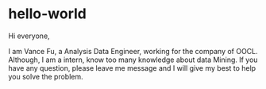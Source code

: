 # hello-world

Hi everyone,

I am Vance Fu, a Analysis Data Engineer, working for the company of OOCL.
Although, I am a intern, know too many knowledge about data Mining. If 
you have any question, please leave me message and I will give my best to
help you solve the problem.
